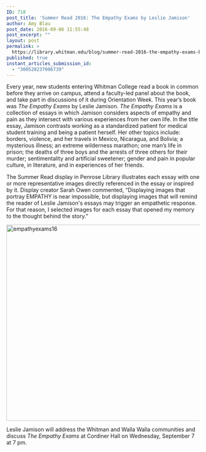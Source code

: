 ```yaml
---
ID: 718
post_title: 'Summer Read 2016: The Empathy Exams by Leslie Jamison'
author: Amy Blau
post_date: 2016-09-06 11:55:48
post_excerpt: ""
layout: post
permalink: >
  https://library.whitman.edu/blog/summer-read-2016-the-empathy-exams-by-leslie-jamison/
published: true
instant_articles_submission_id:
  - "300520237006739"
---
```

Every year, new students entering Whitman College read a book in common before they arrive on campus, attend a faculty-led panel about the book, and take part in discussions of it during Orientation Week. This year’s book was <i>The Empathy Exams </i>by Leslie Jamison. <i>The Empathy Exams</i> is a collection of essays in which Jamison considers aspects of empathy and pain as they intersect with various experiences from her own life. In the title essay, Jamison contrasts working as a standardized patient for medical student training and being a patient herself. Her other topics include: borders, violence, and her travels in Mexico, Nicaragua, and Bolivia; a mysterious illness; an extreme wilderness marathon; one man’s life in prison; the deaths of three boys and the arrests of three others for their murder; sentimentality and artificial sweetener; gender and pain in popular culture, in literature, and in experiences of her friends.

The Summer Read display in Penrose Library illustrates each essay with one or more representative images directly referenced in the essay or inspired by it. Display creator Sarah Owen commented, “Displaying images that portray EMPATHY is near impossible, but displaying images that will remind the reader of Leslie Jamison's essays may trigger an empathetic response. For that reason, I selected images for each essay that opened my memory to the thought behind the story.”

<img class="alignnone size-full wp-image-719" src="https://library.whitman.edu/blog/wp-content/uploads/sites/4/2016/09/empathyexams16.png" alt="empathyexams16" width="1273" height="510" />

Leslie Jamison will address the Whitman and Walla Walla communities and discuss <i>The Empathy Exams</i> at Cordiner Hall on Wednesday, September 7 at 7 pm.
